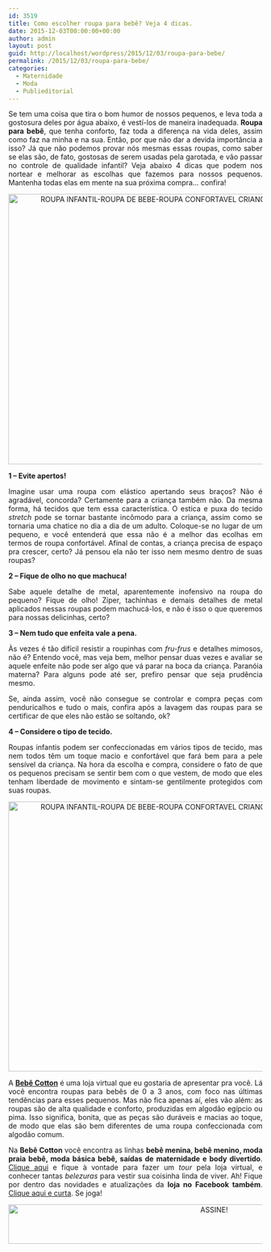 ```yaml
---
id: 3519
title: Como escolher roupa para bebê? Veja 4 dicas.
date: 2015-12-03T00:00:00+00:00
author: admin
layout: post
guid: http://localhost/wordpress/2015/12/03/roupa-para-bebe/
permalink: /2015/12/03/roupa-para-bebe/
categories:
  - Maternidade
  - Moda
  - Publieditorial
---
```

<p align="justify">
  Se tem uma coisa que tira o bom humor de nossos pequenos, e leva toda a gostosura deles por água abaixo, é vestí-los de maneira inadequada. <strong>Roupa para bebê</strong>, que tenha conforto, faz toda a diferença na vida deles, assim como faz na minha e na sua. Então, por que não dar a devida importância a isso? Já que não podemos provar nós mesmas essas roupas, como saber se elas são, de fato, gostosas de serem usadas pela garotada, e vão passar no controle de qualidade infantil? Veja abaixo 4 dicas que podem nos nortear e melhorar as escolhas que fazemos para nossos pequenos. Mantenha todas elas em mente na sua próxima compra… confira!
</p>

<p align="center">
  <a href="http://www.trololodemulher.com.br/blog/wp-content/uploads/2015/12/ROUPA-INFANTIL-ROUPA-DE-BEBE-ROUPA-CONFORTAVEL-CRIANCA-ROUPA-CRIANCA-DE-ALGODAO2.jpg"><img class="alignnone size-full wp-image-11727" src="http://www.trololodemulher.com.br/blog/wp-content/uploads/2015/12/ROUPA-INFANTIL-ROUPA-DE-BEBE-ROUPA-CONFORTAVEL-CRIANCA-ROUPA-CRIANCA-DE-ALGODAO2.jpg" alt="ROUPA INFANTIL-ROUPA DE BEBE-ROUPA CONFORTAVEL CRIANCA-ROUPA CRIANCA DE ALGODAO[2]" width="800" height="535" /></a>
</p>

<p align="justify">
  <strong>1 – Evite apertos!</strong>
</p>

<p align="justify">
  Imagine usar uma roupa com elástico apertando seus braços? Não é agradável, concorda? Certamente para a criança também não. Da mesma forma, há tecidos que tem essa característica. O estica e puxa do tecido <em>stretch</em> pode se tornar bastante incômodo para a criança, assim como se tornaria uma chatice no dia a dia de um adulto. Coloque-se no lugar de um pequeno, e você entenderá que essa não é a melhor das ecolhas em termos de roupa confortável. Afinal de contas, a criança precisa de espaço pra crescer, certo? Já pensou ela não ter isso nem mesmo dentro de suas roupas?
</p>

<p align="justify">
  <strong>2 – Fique de olho no que machuca!</strong>
</p>

<p align="justify">
  Sabe aquele detalhe de metal, aparentemente inofensivo na roupa do pequeno? Fique de olho! Zíper, tachinhas e demais detalhes de metal aplicados nessas roupas podem machucá-los, e não é isso o que queremos para nossas delicinhas, certo?
</p>

<p align="justify">
  <strong>3 – Nem tudo que enfeita vale a pena.</strong>
</p>

<p align="justify">
  Às vezes é tão difícil resistir a roupinhas com <em>fru-frus</em> e detalhes mimosos, não é? Entendo você, mas veja bem, melhor pensar duas vezes e avaliar se aquele enfeite não pode ser algo que vá parar na boca da criança. Paranóia materna? Para alguns pode até ser, prefiro pensar que seja prudência mesmo.
</p>

<p align="justify">
  Se, ainda assim, você não consegue se controlar e compra peças com penduricalhos e tudo o mais, confira após a lavagem das roupas para se certificar de que eles não estão se soltando, ok?
</p>

<p align="justify">
  <strong>4 – Considere o tipo de tecido.</strong>
</p>

<p align="justify">
  Roupas infantis podem ser confeccionadas em vários tipos de tecido, mas nem todos têm um toque macio e confortável que fará bem para a pele sensível da criança. Na hora da escolha e compra, considere o fato de que os pequenos precisam se sentir bem com o que vestem, de modo que eles tenham liberdade de movimento e sintam-se gentilmente protegidos com suas roupas.
</p>

<p align="center">
  <a href="http://www.trololodemulher.com.br/blog/wp-content/uploads/2015/12/ROUPA-INFANTIL-ROUPA-DE-BEBE-ROUPA-CONFORTAVEL-CRIANCA-ROUPA-CRIANCA-DE-ALGODAO3.jpg"><img class="alignnone size-full wp-image-11729" src="http://www.trololodemulher.com.br/blog/wp-content/uploads/2015/12/ROUPA-INFANTIL-ROUPA-DE-BEBE-ROUPA-CONFORTAVEL-CRIANCA-ROUPA-CRIANCA-DE-ALGODAO3.jpg" alt="ROUPA INFANTIL-ROUPA DE BEBE-ROUPA CONFORTAVEL CRIANCA-ROUPA CRIANCA DE ALGODAO[3]" width="800" height="534" /></a>
</p>

<p align="justify">
  A <strong><a href="http://www.bebecotton.com/" target="_blank">Bebê Cotton</a></strong> é uma loja virtual que eu gostaria de apresentar pra você. Lá você encontra roupas para bebês de 0 a 3 anos, com foco nas últimas tendências para esses pequenos. Mas não fica apenas aí, eles vão além: as roupas são de alta qualidade e conforto, produzidas em algodão egípcio ou pima. Isso significa, bonita, que as peças são duráveis e macias ao toque, de modo que elas são bem diferentes de uma roupa confeccionada com algodão comum.
</p>

<p align="justify">
  Na <strong>Bebê Cotton</strong> você encontra as linhas <strong>bebê menina, bebê menino, moda praia bebê, moda básica bebê, saídas de maternidade e body divertido</strong>. <a href="http://www.bebecotton.com/" target="_blank">Clique aqui</a> e fique à vontade para fazer um <em>tour</em> pela loja virtual, e conhecer tantas <em>belezuras</em> para vestir sua coisinha linda de viver. Ah! Fique por dentro das novidades e atualizações da <strong>loja no Facebook também</strong>. <a href="https://www.facebook.com/Beb%C3%AA-Cotton-763563123754005/timeline" target="_blank">Clique aqui e curta</a>. Se joga!
</p>

<p align="center">
  <a href="http://feedburner.google.com/fb/a/mailverify?uri=blogBichaFemea&loc=en_US" target="_blank"><img class="alignnone size-full wp-image-10439" src="http://www.trololodemulher.com.br/blog/wp-content/uploads/2014/09/ASSINE.png" alt="ASSINE!" width="800" height="78" /></a>
</p>

<p align="justify">